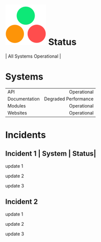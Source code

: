 # ![status-logo](https://raw.githubusercontent.com/jayfk/statuspage/master/template/logo.png) Status

| All Systems Operational |

# Systems

| | |
| ------------- | ------------:	|
| API		| Operational	|
| Documentation	| Degraded Performance	|
| Modules	| Operational	|
| Websites	| Operational	|

# Incidents

## Incident 1 | System | Status|

update 1

update 2

update 3

## Incident 2

update 1

update 2

update 3
